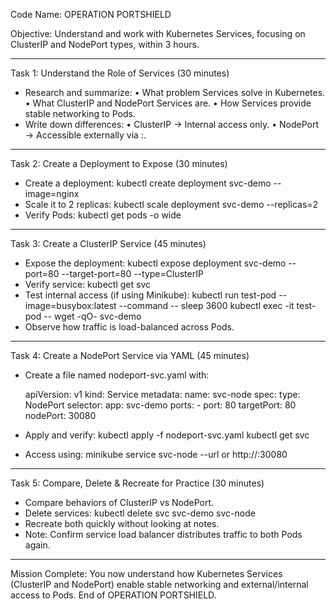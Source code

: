 Code Name: OPERATION PORTSHIELD

Objective: Understand and work with Kubernetes Services, focusing on ClusterIP and NodePort types, within 3 hours.

---------------------
Task 1: Understand the Role of Services (30 minutes)
- Research and summarize:
  • What problem Services solve in Kubernetes.
  • What ClusterIP and NodePort Services are.
  • How Services provide stable networking to Pods.
- Write down differences:
  • ClusterIP → Internal access only.
  • NodePort → Accessible externally via <NodeIP>:<Port>.

---------------------
Task 2: Create a Deployment to Expose (30 minutes)
- Create a deployment:
  kubectl create deployment svc-demo --image=nginx
- Scale it to 2 replicas:
  kubectl scale deployment svc-demo --replicas=2
- Verify Pods:
  kubectl get pods -o wide

---------------------
Task 3: Create a ClusterIP Service (45 minutes)
- Expose the deployment:
  kubectl expose deployment svc-demo --port=80 --target-port=80 --type=ClusterIP
- Verify service:
  kubectl get svc
- Test internal access (if using Minikube):
  kubectl run test-pod --image=busybox:latest --command -- sleep 3600
  kubectl exec -it test-pod -- wget -qO- svc-demo
- Observe how traffic is load-balanced across Pods.

---------------------
Task 4: Create a NodePort Service via YAML (45 minutes)
- Create a file named nodeport-svc.yaml with:

  apiVersion: v1
  kind: Service
  metadata:
    name: svc-node
  spec:
    type: NodePort
    selector:
      app: svc-demo
    ports:
      - port: 80
        targetPort: 80
        nodePort: 30080

- Apply and verify:
  kubectl apply -f nodeport-svc.yaml
  kubectl get svc
- Access using:
  minikube service svc-node --url
  or http://<NodeIP>:30080

---------------------
Task 5: Compare, Delete & Recreate for Practice (30 minutes)
- Compare behaviors of ClusterIP vs NodePort.
- Delete services:
  kubectl delete svc svc-demo svc-node
- Recreate both quickly without looking at notes.
- Note: Confirm service load balancer distributes traffic to both Pods again.

---------------------
Mission Complete:
You now understand how Kubernetes Services (ClusterIP and NodePort) enable stable networking and external/internal access to Pods.
End of OPERATION PORTSHIELD.
